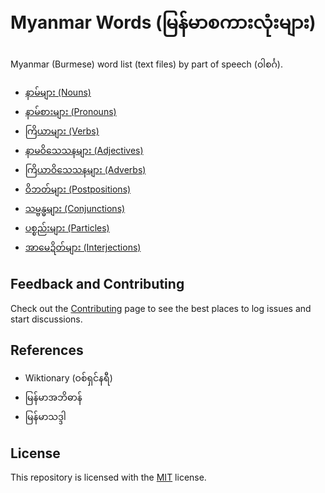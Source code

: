 # Myanmar Words (မြန်မာစကားလုံးများ)

Myanmar (Burmese) word list (text files) by part of speech (ဝါစင်္ဂ).

* [နာမ်များ (Nouns)](နာမ်များ)
* [နာမ်စားများ (Pronouns)](နာမ်စားများ)
* [ကြိယာများ (Verbs)](ကြိယာများ)
* [နာမဝိသေသနများ (Adjectives)](နာမဝိသေသနများ)
* [ကြိယာဝိသေသနများ (Adverbs)](ကြိယာဝိသေသနများ)
* [ဝိဘတ်များ (Postpositions)](ဝိဘတ်များ)
* [သမ္ဗန္ဓများ (Conjunctions)](သမ္ဗန္ဓများ)
* [ပစ္စည်းများ (Particles)](ပစ္စည်းများ)
* [အာမေဍိတ်များ (Interjections)](အာမေဍိတ်များ)

## Feedback and Contributing

Check out the [Contributing](https://github.com/myanmartools/myanmar-words/blob/master/CONTRIBUTING.md) page to see the best places to log issues and start discussions.

## References

* Wiktionary (ဝစ်ရှင်နရီ)
* မြန်မာအဘိဓာန်
* မြန်မာသဒ္ဒါ

## License

This repository is licensed with the [MIT](https://github.com/myanmartools/myanmar-words/blob/master/LICENSE) license.
